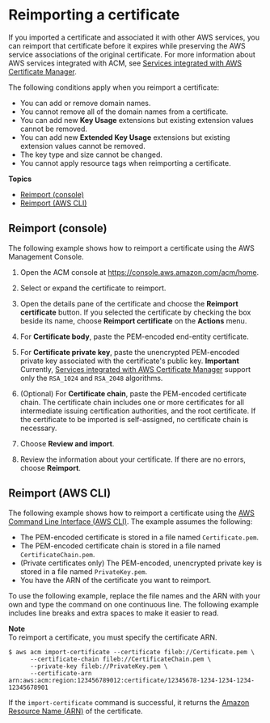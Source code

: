 # Reimporting a certificate<a name="import-reimport"></a>

If you imported a certificate and associated it with other AWS services, you can reimport that certificate before it expires while preserving the AWS service associations of the original certificate\. For more information about AWS services integrated with ACM, see [Services integrated with AWS Certificate Manager](acm-services.md)\. 

 The following conditions apply when you reimport a certificate: 
+ You can add or remove domain names\.
+ You cannot remove all of the domain names from a certificate\.
+ You can add new **Key Usage** extensions but existing extension values cannot be removed\.
+ You can add new **Extended Key Usage** extensions but existing extension values cannot be removed\.
+ The key type and size cannot be changed\.
+ You cannot apply resource tags when reimporting a certificate\.

**Topics**
+ [Reimport \(console\)](#reimport-certificate-api)
+ [Reimport \(AWS CLI\)](#reimport-certificate-cli)

## Reimport \(console\)<a name="reimport-certificate-api"></a>

The following example shows how to reimport a certificate using the AWS Management Console\.

1. Open the ACM console at [https://console\.aws\.amazon\.com/acm/home](https://console.aws.amazon.com/acm/home)\.

1. Select or expand the certificate to reimport\.

1. Open the details pane of the certificate and choose the **Reimport certificate** button\. If you selected the certificate by checking the box beside its name, choose **Reimport certificate** on the **Actions** menu\.

1. For **Certificate body**, paste the PEM\-encoded end\-entity certificate\.

1. For **Certificate private key**, paste the unencrypted PEM\-encoded private key associated with the certificate's public key\.
**Important**  
 Currently, [Services integrated with AWS Certificate Manager](acm-services.md) support only the `RSA_1024` and `RSA_2048` algorithms\. 

1. \(Optional\) For **Certificate chain**, paste the PEM\-encoded certificate chain\. The certificate chain includes one or more certificates for all intermediate issuing certification authorities, and the root certificate\. If the certificate to be imported is self\-assigned, no certificate chain is necessary\.

1. Choose **Review and import**\.

1. Review the information about your certificate\. If there are no errors, choose **Reimport**\.

## Reimport \(AWS CLI\)<a name="reimport-certificate-cli"></a>

The following example shows how to reimport a certificate using the [AWS Command Line Interface \(AWS CLI\)](https://aws.amazon.com/cli/)\. The example assumes the following:
+ The PEM\-encoded certificate is stored in a file named `Certificate.pem`\.
+ The PEM\-encoded certificate chain is stored in a file named `CertificateChain.pem`\.
+ \(Private certificates only\) The PEM\-encoded, unencrypted private key is stored in a file named `PrivateKey.pem`\.
+ You have the ARN of the certificate you want to reimport\.

To use the following example, replace the file names and the ARN with your own and type the command on one continuous line\. The following example includes line breaks and extra spaces to make it easier to read\.

**Note**  
To reimport a certificate, you must specify the certificate ARN\.

```
$ aws acm import-certificate --certificate fileb://Certificate.pem \
      --certificate-chain fileb://CertificateChain.pem \
      --private-key fileb://PrivateKey.pem \
      --certificate-arn arn:aws:acm:region:123456789012:certificate/12345678-1234-1234-1234-12345678901
```

If the `import-certificate` command is successful, it returns the [Amazon Resource Name \(ARN\)](https://docs.aws.amazon.com/general/latest/gr/aws-arns-and-namespaces.html) of the certificate\. 